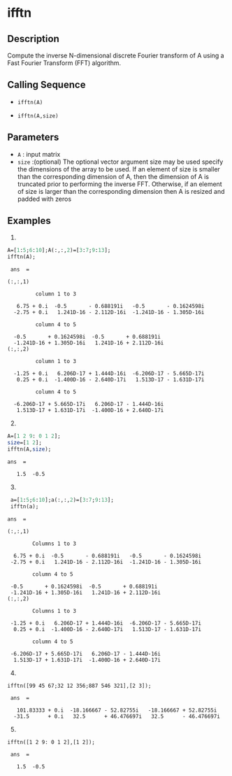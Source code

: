 # ifftn
## Description
Compute the inverse N-dimensional discrete Fourier transform of A using a Fast Fourier Transform (FFT) algorithm.

## Calling Sequence

- `ifftn(A)`

- `ifftn(A,size)`
## Parameters
- `A` : input matrix
- `size` :(optional) The optional vector argument size may be used specify the dimensions of the
array to be used. If an element of size is smaller than the corresponding dimension of A, then
the dimension of A is truncated prior to performing the inverse FFT. Otherwise, if an element of 
size is larger than the corresponding dimension then A is resized and padded with zeros
## Examples
1.
```scilab
A=[1:5;6:10];A(:,:,2)=[3:7;9:13];
ifftn(A);
```
```output
 ans  =

(:,:,1)

         column 1 to 3

   6.75 + 0.i  -0.5       - 0.688191i   -0.5       - 0.1624598i
  -2.75 + 0.i   1.241D-16 - 2.112D-16i  -1.241D-16 - 1.305D-16i

         column 4 to 5

  -0.5       + 0.1624598i  -0.5       + 0.688191i 
  -1.241D-16 + 1.305D-16i   1.241D-16 + 2.112D-16i
(:,:,2)

         column 1 to 3

  -1.25 + 0.i   6.206D-17 + 1.444D-16i  -6.206D-17 - 5.665D-17i
   0.25 + 0.i  -1.400D-16 - 2.640D-17i   1.513D-17 - 1.631D-17i

         column 4 to 5

  -6.206D-17 + 5.665D-17i   6.206D-17 - 1.444D-16i
   1.513D-17 + 1.631D-17i  -1.400D-16 + 2.640D-17i

```
2.
```scilab
A=[1 2 9: 0 1 2];
size=[1 2];
ifftn(A,size);
```
```output
ans  =

   1.5  -0.5
```
3.
```scilab
 a=[1:5;6:10];a(:,:,2)=[3:7;9:13];
 ifftn(a);
 ```
 ``` 
 ans  =

(:,:,1)

         Columns 1 to 3

   6.75 + 0.i  -0.5       - 0.688191i   -0.5       - 0.1624598i
  -2.75 + 0.i   1.241D-16 - 2.112D-16i  -1.241D-16 - 1.305D-16i

         column 4 to 5

  -0.5       + 0.1624598i  -0.5       + 0.688191i 
  -1.241D-16 + 1.305D-16i   1.241D-16 + 2.112D-16i
(:,:,2)

         Columns 1 to 3

  -1.25 + 0.i   6.206D-17 + 1.444D-16i  -6.206D-17 - 5.665D-17i
   0.25 + 0.i  -1.400D-16 - 2.640D-17i   1.513D-17 - 1.631D-17i

         column 4 to 5

  -6.206D-17 + 5.665D-17i   6.206D-17 - 1.444D-16i
   1.513D-17 + 1.631D-17i  -1.400D-16 + 2.640D-17i
```
4.
```
ifftn([99 45 67;32 12 356;887 546 321],[2 3]);
```
```
 ans  =

   101.83333 + 0.i  -18.166667 - 52.82755i   -18.166667 + 52.82755i 
  -31.5      + 0.i   32.5      + 46.476697i   32.5      - 46.476697i
  ```

5.
```
ifftn([1 2 9: 0 1 2],[1 2]);
```
```
 ans  =

   1.5  -0.5
   ```

